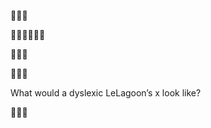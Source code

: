 ᲼᲼᲼










᲼᲼᲼᲼᲼᲼




᲼᲼᲼






᲼᲼᲼




























What would a dyslexic LeLagoon’s x look like?


















































᲼᲼᲼
